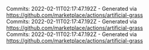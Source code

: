 Commits: 2022-02-11T02:17:47.192Z - Generated via https://github.com/marketplace/actions/artificial-grass
<br>
Commits: 2022-02-11T02:17:47.192Z - Generated via https://github.com/marketplace/actions/artificial-grass
<br>
Commits: 2022-02-11T02:17:47.192Z - Generated via https://github.com/marketplace/actions/artificial-grass
<br>
